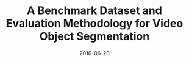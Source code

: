 ---
title: "A Benchmark Dataset and Evaluation Methodology for Video Object Segmentation"
collection: publications
permalink: /publication/davis
date: 2016-06-20
venue: 'CVPR'
city: 'Las Vegas'
state: 'Nevada'
teaser:
thumbnail: 'davis.png'
authors: "F. Perazzi, J. Pont-Tuset, B. McWilliams, L. Van Gool, M. Gross, A. Sorkine-Hornung"
bibtex: davis.txt
uri: davis.pdf
arxiv:
project: http://davischallenge.org
source: https://github.com/fperazzi/davis
poster: davis-poster.pdf
data:
---